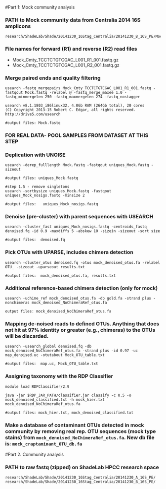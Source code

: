 #Part 1:  Mock community analysis
### PATH to Mock community data from Centralia 2014 16S amplicons
```
research/ShadeLab/Shade/20141230_16Stag_Centralia/20141230_B_16S_PE/Mock_Cmty_TCCTCTGTCGAC_L001_R*
```

### File names for forward (R1) and reverse (R2) read files
* Mock_Cmty_TCCTCTGTCGAC_L001_R1_001.fastq.gz
* Mock_Cmty_TCCTCTGTCGAC_L001_R2_001.fastq.gz

### Merge paired ends and quality filtering
```
usearch -fastq_mergepairs Mock_Cmty_TCCTCTGTCGAC_L001_R1_001.fastq -fastqout Mock.fastq -relabel @ -fastq_merge_maxee 1.0 -fastq_minmergelen 250 -fastq_maxmergelen 274 -fastq_nostagger

usearch v8.1.1803_i86linux32, 4.0Gb RAM (264Gb total), 20 cores
(C) Copyright 2013-15 Robert C. Edgar, all rights reserved.
http://drive5.com/usearch

#output files: Mock.fastq
```

### FOR REAL DATA-  POOL SAMPLES FROM DATASET AT THIS STEP

### Deplication with UNOISE
```
usearch -derep_fulllength Mock.fastq -fastqout uniques_Mock.fastq -sizeout

#output files: uniques_Mock.fastq

#step 1.5 - remove singletons
usearch -sortbysize uniques_Mock.fastq -fastqout uniques_Mock_nosigs.fastq -minsize 2

#output files:   uniques_Mock_nosigs.fastq
```

### Denoise (pre-cluster) with parent sequences with USEARCH
```
usearch -cluster_fast uniques_Mock_nosigs.fastq -centroids_fastq denoised.fq -id 0.9 -maxdiffs 5 -abskew 10 -sizein -sizeout -sort size

#output files:  denoised.fq
```

### Pick OTUs with UPARSE, includes chimera detection
```
usearch -cluster_otus denoised.fq -otus mock_denoised_otus.fa -relabel OTU_ -sizeout -uparseout results.txt   

#output files:  mock_denoised_otus.fa, results.txt   
```

### Additional reference-based chimera detection (only for mock)
```
usearch -uchime_ref mock_denoised_otus.fa -db gold.fa -strand plus -nonchimeras mock_denoised_NoChimeraRef_otus.fa

output files: mock_denoised_NoChimeraRef_otus.fa
```

### Mapping de-noised reads to defined OTUs.  Anything that does not hit at 97% identity or greater (e.g., chimeras) to the OTUs will be discarded.   
```
usearch -usearch_global denoised.fq -db mock_denoised_NoChimeraRef_otus.fa -strand plus -id 0.97 -uc map_denoised.uc -otutabout Mock_OTU_table.txt

#output files:  map.uc, Mock_OTU_table.txt
```

### Assigning taxonomy with the RDP Classifier
```
module load RDPClassifier/2.9

java -jar $RDP_JAR_PATH/classifier.jar classify -c 0.5 -o mock_denoised_classified.txt -h mock_hier.txt mock_denoised_NoChimeraRef_otus.fa

#output files: mock_hier.txt, mock_denoised_classified.txt
```

### Make a database of contaminant OTUs detected in mock community by removing real rep. OTU sequences (mock type stains) from `mock_denoised_NoChimeraRef_otus.fa`.  New db file is: `mock_craptaminant_OTU_db.fa`


#Part 2.  Community analysis
### PATH to raw fastq (zipped) on ShadeLab HPCC research space
```
research/ShadeLab/Shade/20141230_16Stag_Centralia/20141230_A_16S_PE/
research/ShadeLab/Shade/20141230_16Stag_Centralia/20141230_B_16S_PE/
```
